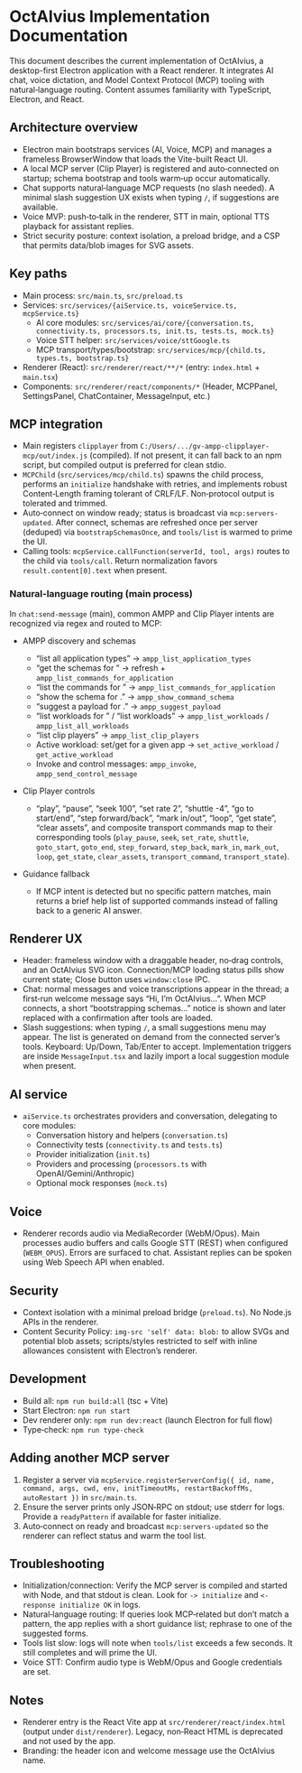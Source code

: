 # OctAIvius Implementation Documentation

This document describes the current implementation of OctAIvius, a desktop-first Electron application with a React renderer. It integrates AI chat, voice dictation, and Model Context Protocol (MCP) tooling with natural‑language routing. Content assumes familiarity with TypeScript, Electron, and React.

## Architecture overview

- Electron main bootstraps services (AI, Voice, MCP) and manages a frameless BrowserWindow that loads the Vite-built React UI.
- A local MCP server (Clip Player) is registered and auto‑connected on startup; schema bootstrap and tools warm‑up occur automatically.
- Chat supports natural‑language MCP requests (no slash needed). A minimal slash suggestion UX exists when typing `/`, if suggestions are available.
- Voice MVP: push‑to‑talk in the renderer, STT in main, optional TTS playback for assistant replies.
- Strict security posture: context isolation, a preload bridge, and a CSP that permits data/blob images for SVG assets.

## Key paths

- Main process: `src/main.ts`, `src/preload.ts`
- Services: `src/services/{aiService.ts, voiceService.ts, mcpService.ts}`
  - AI core modules: `src/services/ai/core/{conversation.ts, connectivity.ts, processors.ts, init.ts, tests.ts, mock.ts}`
  - Voice STT helper: `src/services/voice/sttGoogle.ts`
  - MCP transport/types/bootstrap: `src/services/mcp/{child.ts, types.ts, bootstrap.ts}`
- Renderer (React): `src/renderer/react/**/*` (entry: `index.html` + `main.tsx`)
- Components: `src/renderer/react/components/*` (Header, MCPPanel, SettingsPanel, ChatContainer, MessageInput, etc.)

## MCP integration

- Main registers `clipplayer` from `C:/Users/.../gv-ampp-clipplayer-mcp/out/index.js` (compiled). If not present, it can fall back to an npm script, but compiled output is preferred for clean stdio.
- `MCPChild` (`src/services/mcp/child.ts`) spawns the child process, performs an `initialize` handshake with retries, and implements robust Content‑Length framing tolerant of CRLF/LF. Non‑protocol output is tolerated and trimmed.
- Auto‑connect on window ready; status is broadcast via `mcp:servers-updated`. After connect, schemas are refreshed once per server (deduped) via `bootstrapSchemasOnce`, and `tools/list` is warmed to prime the UI.
- Calling tools: `mcpService.callFunction(serverId, tool, args)` routes to the child via `tools/call`. Return normalization favors `result.content[0].text` when present.

### Natural‑language routing (main process)

In `chat:send-message` (main), common AMPP and Clip Player intents are recognized via regex and routed to MCP:

- AMPP discovery and schemas

  - “list all application types” → `ampp_list_application_types`
  - “get the schemas for <app>” → refresh + `ampp_list_commands_for_application`
  - “list the commands for <app>” → `ampp_list_commands_for_application`
  - “show the schema for <app>.<command>” → `ampp_show_command_schema`
  - “suggest a payload for <app>.<command>” → `ampp_suggest_payload`
  - “list workloads for <app>” / “list workloads” → `ampp_list_workloads` / `ampp_list_all_workloads`
  - “list clip players” → `ampp_list_clip_players`
  - Active workload: set/get for a given app → `set_active_workload` / `get_active_workload`
  - Invoke and control messages: `ampp_invoke`, `ampp_send_control_message`

- Clip Player controls

  - “play”, “pause”, “seek 100”, “set rate 2”, “shuttle -4”, “go to start/end”, “step forward/back”, “mark in/out”, “loop”, “get state”, “clear assets”, and composite transport commands map to their corresponding tools (`play_pause`, `seek`, `set_rate`, `shuttle`, `goto_start`, `goto_end`, `step_forward`, `step_back`, `mark_in`, `mark_out`, `loop`, `get_state`, `clear_assets`, `transport_command`, `transport_state`).

- Guidance fallback
  - If MCP intent is detected but no specific pattern matches, main returns a brief help list of supported commands instead of falling back to a generic AI answer.

## Renderer UX

- Header: frameless window with a draggable header, no‑drag controls, and an OctAIvius SVG icon. Connection/MCP loading status pills show current state; Close button uses `window:close` IPC.
- Chat: normal messages and voice transcriptions appear in the thread; a first‑run welcome message says “Hi, I’m OctAIvius…”. When MCP connects, a short “bootstrapping schemas…” notice is shown and later replaced with a confirmation after tools are loaded.
- Slash suggestions: when typing `/`, a small suggestions menu may appear. The list is generated on demand from the connected server’s tools. Keyboard: Up/Down, Tab/Enter to accept. Implementation triggers are inside `MessageInput.tsx` and lazily import a local suggestion module when present.

## AI service

- `aiService.ts` orchestrates providers and conversation, delegating to core modules:
  - Conversation history and helpers (`conversation.ts`)
  - Connectivity tests (`connectivity.ts` and `tests.ts`)
  - Provider initialization (`init.ts`)
  - Providers and processing (`processors.ts` with OpenAI/Gemini/Anthropic)
  - Optional mock responses (`mock.ts`)

## Voice

- Renderer records audio via MediaRecorder (WebM/Opus). Main processes audio buffers and calls Google STT (REST) when configured (`WEBM_OPUS`). Errors are surfaced to chat. Assistant replies can be spoken using Web Speech API when enabled.

## Security

- Context isolation with a minimal preload bridge (`preload.ts`). No Node.js APIs in the renderer.
- Content Security Policy: `img-src 'self' data: blob:` to allow SVGs and potential blob assets; scripts/styles restricted to self with inline allowances consistent with Electron’s renderer.

## Development

- Build all: `npm run build:all` (tsc + Vite)
- Start Electron: `npm run start`
- Dev renderer only: `npm run dev:react` (launch Electron for full flow)
- Type‑check: `npm run type-check`

## Adding another MCP server

1. Register a server via `mcpService.registerServerConfig({ id, name, command, args, cwd, env, initTimeoutMs, restartBackoffMs, autoRestart })` in `src/main.ts`.
2. Ensure the server prints only JSON‑RPC on stdout; use stderr for logs. Provide a `readyPattern` if available for faster initialize.
3. Auto‑connect on ready and broadcast `mcp:servers-updated` so the renderer can reflect status and warm the tool list.

## Troubleshooting

- Initialization/connection: Verify the MCP server is compiled and started with Node, and that stdout is clean. Look for `-> initialize` and `<- response initialize OK` in logs.
- Natural‑language routing: If queries look MCP‑related but don’t match a pattern, the app replies with a short guidance list; rephrase to one of the suggested forms.
- Tools list slow: logs will note when `tools/list` exceeds a few seconds. It still completes and will prime the UI.
- Voice STT: Confirm audio type is WebM/Opus and Google credentials are set.

## Notes

- Renderer entry is the React Vite app at `src/renderer/react/index.html` (output under `dist/renderer`). Legacy, non‑React HTML is deprecated and not used by the app.
- Branding: the header icon and welcome message use the OctAIvius name.

